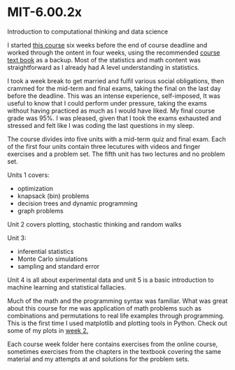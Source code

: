 # MIT-6.00.2x
Introduction to computational thinking and data science

I started [this course](https://www.edx.org/course/introduction-computational-thinking-data-mitx-6-00-2x-7) six weeks before the end of course deadline and worked through the ontent in four weeks, using the recommended [course text book](https://mitpress.mit.edu/books/introduction-computation-and-programming-using-python-second-edition) as a backup. Most of the statistics and math content was straightforward as I already had A level understanding in statistics. 

I took a week break to get married and fulfil various social obligations, then crammed for the mid-term and final exams, taking the final on the last day before the deadline. This was an intense experience, self-imposed, It was useful to know that I could perform under pressure, taking the exams without having practiced as much as I would have liked. My final course grade was 95%. I was pleased, given that I took the exams exhausted and stressed and felt like I was coding the last questions in my sleep. 

The course divides into five units with a mid-term quiz and final exam. Each of the first four units contain three lecutures with videos and finger exercises and a problem set. The fifth unit has two lectures and no problem set. 

Units 1 covers:
  - optimization
  - knapsack (bin) problems
  - decision trees and dynamic programming
  - graph problems 
 
Unit 2 covers plotting, stochastic thinking and random walks

Unit 3: 
  - inferential statistics
  - Monte Carlo simulations
  - sampling and standard error
 
Unit 4 is all about experimental data and unit 5 is a basic introduction to machine learning and statistical fallacies. 

Much of the math and the programming syntax was familiar. What was great about this course for me was application of math problems such as combinations and permutations to real life examples through programming. This is the first time I used matplotlib and plotting tools in Python. Check out some of my plots in [week 2.](https://github.com/ElAwbery/MIT-6.00.2x/blob/master/Week%202/linear_comparisons.png )

Each course week folder here contains exercises from the online course, sometimes exercises from the chapters in the textbook covering the same material and my attempts at and solutions for the problem sets. 



